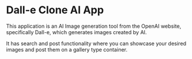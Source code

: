 
# Dall-e Clone AI App

This application is an AI Image generation tool from the OpenAI website, specifically Dall-e, which generates images created by AI.

It has search and post functionality where you can showcase your desired images and post them on a gallery type container.


